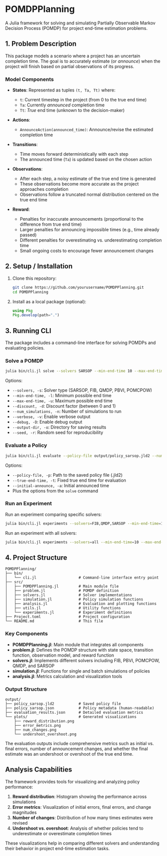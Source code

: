 # POMDPPlanning

A Julia framework for solving and simulating Partially Observable Markov Decision Process (POMDP) for project end-time estimation problems.

## 1. Problem Description

This package models a scenario where a project has an uncertain completion time. The goal is to accurately estimate (or *announce*) when the project will finish based on partial observations of its progress.

### Model Components

- **States**: Represented as tuples `(t, Ta, Tt)` where:
  - `t`: Current timestep in the project (from 0 to the true end time)
  - `Ta`: Currently *announced* completion time
  - `Tt`: *True* end time (unknown to the decision-maker)

- **Actions**: 
  - `AnnounceAction(announced_time)`: Announce/revise the estimated completion time

- **Transitions**: 
  - Time moves forward deterministically with each step
  - The announced time (`Ta`) is updated based on the chosen action

- **Observations**: 
  - After each step, a noisy estimate of the true end time is generated
  - These observations become more accurate as the project approaches completion
  - Observations follow a truncated normal distribution centered on the true end time

- **Reward**:
  - Penalties for inaccurate announcements (proportional to the difference from true end time)
  - Larger penalties for announcing impossible times (e.g., time already passed)
  - Different penalties for overestimating vs. underestimating completion time
  - Small ongoing costs to encourage fewer announcement changes

## 2. Setup / Installation


1. Clone this repository:
   ```bash
   git clone https://github.com/yourusername/POMDPPlanning.git
   cd POMDPPlanning
   ```

2. Install as a local package (optional):
   ```julia
   using Pkg
   Pkg.develop(path=".")
   ```

## 3. Running CLI

The package includes a command-line interface for solving POMDPs and evaluating policies.

### Solve a POMDP

```bash
julia bin/cli.jl solve --solvers SARSOP --min-end-time 10 --max-end-time 20 --discount 0.99 --num_simulations 100
```

Options:
- `--solvers, -s`: Solver type (SARSOP, FIB, QMDP, PBVI, POMCPOW)
- `--min-end-time, -l`: Minimum possible end time
- `--max-end-time, -u`: Maximum possible end time
- `--discount, -d`: Discount factor (between 0 and 1)
- `--num_simulations, -n`: Number of simulations to run
- `--verbose, -v`: Enable verbose output
- `--debug, -D`: Enable debug output
- `--output-dir, -o`: Directory for saving results
- `--seed, -r`: Random seed for reproducibility

### Evaluate a Policy

```bash
julia bin/cli.jl evaluate --policy-file output/policy_sarsop.jld2 --num_simulations 100
```

Options:
- `--policy-file, -p`: Path to the saved policy file (.jld2)
- `--true-end-time, -t`: Fixed true end time for evaluation
- `--initial-announce, -a`: Initial announced time
- Plus the options from the `solve` command

### Run an Experiment

Run an experiment comparing specific solvers:

```bash
julia bin/cli.jl experiments --solvers=FIB,QMDP,SARSOP --min-end-time=10 --max-end-time=20 --num_simulations=5 --verbose
```

Run an experiment with all solvers:

```bash
julia bin/cli.jl experiments --solvers=all --min-end-time=10 --max-end-time=20 --num_simulations=5 --verbose
```

## 4. Project Structure

```
POMDPPlanning/
├── bin/
│   └── cli.jl                   # Command-line interface entry point
├── src/
│   ├── POMDPPlanning.jl         # Main module file
│   ├── problem.jl               # POMDP definition
│   ├── solvers.jl               # Solver implementations
│   ├── simulation.jl            # Policy simulation functions
│   ├── analysis.jl              # Evaluation and plotting functions
│   ├── utils.jl                 # Utility functions
│   └── experiments.jl           # Experiment definitions
├── Project.toml                 # Project configuration
└── README.md                    # This file
```

### Key Components

- **POMDPPlanning.jl**: Main module that integrates all components
- **problem.jl**: Defines the POMDP structure with state space, transition function, observation model, and reward function
- **solvers.jl**: Implements different solvers including FIB, PBVI, POMCPOW, QMDP, and SARSOP
- **simulation.jl**: Functions for single and batch simulations of policies
- **analysis.jl**: Metrics calculation and visualization tools

### Output Structure

```
output/
├── policy_sarsop.jld2           # Saved policy file
├── policy_sarsop.json           # Policy metadata (human-readable)
├── evaluation_results.json      # Detailed evaluation metrics
└── plots/                       # Generated visualizations
    ├── reward_distribution.png
    ├── error_metrics.png
    ├── num_changes.png
    └── undershoot_overshoot.png
```

The evaluation outputs include comprehensive metrics such as initial vs. final errors, number of announcement changes, and whether the final estimate was an undershoot or overshoot of the true end time.

## Analysis Capabilities

The framework provides tools for visualizing and analyzing policy performance:

1. **Reward distribution**: Histogram showing the performance across simulations
2. **Error metrics**: Visualization of initial errors, final errors, and change magnitudes
3. **Number of changes**: Distribution of how many times estimates were revised
4. **Undershoot vs. overshoot**: Analysis of whether policies tend to underestimate or overestimate completion times

These visualizations help in comparing different solvers and understanding their behavior in project end-time estimation tasks.